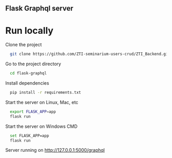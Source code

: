 
## Flask Graphql server
# Run locally

Clone the project

```bash
  git clone https://github.com/ZTI-seminarium-users-crud/ZTI_Backend.git
```

Go to the project directory

```bash
  cd flask-graphql
```

Install dependencies

```bash
  pip install -r requirements.txt 
```

Start the server on Linux, Mac, etc

```bash
  export FLASK_APP=app
  flask run
```

Start the server on Windows CMD

```bash
  set FLASK_APP=app
  flask run
```

Server running on http://127.0.0.1:5000/graphql
